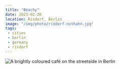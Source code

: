```yaml
---
title: "Beachy"
date: 2023-02-26
location: Rixdorf, Berlin
image: "/img/photo/rixdorf-nothahn.jpg"
tags:
 - cities
 - berlin
 - germany
 - rixdorf
---
```


![A brightly coloured café on the streetside in Berlin](/img/photo/rixdorf-nothahn.jpg)
